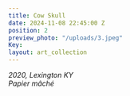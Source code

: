 ```yaml
---
title: Cow Skull
date: 2024-11-08 22:45:00 Z
position: 2
preview_photo: "/uploads/3.jpeg"
Key: 
layout: art_collection
---
```


*2020, Lexington KY* <br>
*Papier mâché*
